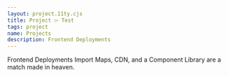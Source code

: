 ```yaml
---
layout: project.11ty.cjs
title: Project ⌲ Test
tags: project
name: Projects
description: Frontend Deployments
---
```


<iff-title level="3">Frontend Deployments</hls-title>
<iff-title level="4">Import Maps, CDN, and a Component Library are a match made in heaven.</hls-title>
